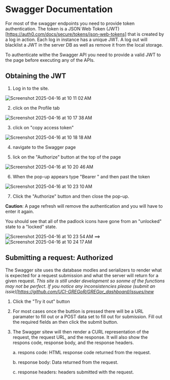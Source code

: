 # Swagger Documentation

For most of the swagger endpoints you need to provide token authentication. The token is a JSON Web Token (JWT)[https://auth0.com/docs/secure/tokens/json-web-tokens] that is created by a log in action. Each log in instance has a unique JWT. A log out will blacklist a JWT in the server DB as well as remove it from the local storage. 

To authenticate withe the Swagger API you need to provide a valid JWT to the page before executing any of the APIs. 

## Obtaining the JWT 
1. Log in to the site. 

![Screenshot 2025-04-16 at 10 11 02 AM](https://github.com/user-attachments/assets/c1e14921-0131-4b3f-badb-b14839ba2841)

2. click on the Profile tab

![Screenshot 2025-04-16 at 10 17 38 AM](https://github.com/user-attachments/assets/de065295-8675-47e7-816f-56223b17ed97)

3. click on "copy access token"

![Screenshot 2025-04-16 at 10 18 18 AM](https://github.com/user-attachments/assets/86c16691-505f-4536-8932-78a12191c83b)

4. navigate to the Swagger page

5. lick on the "Authorize" button at the top of the page

![Screenshot 2025-04-16 at 10 20 46 AM](https://github.com/user-attachments/assets/0a7381f6-4f76-43b6-a755-819548c4af7a)

6. When the pop-up appears type "Bearer " and then past the token

![Screenshot 2025-04-16 at 10 23 10 AM](https://github.com/user-attachments/assets/b78f98f7-7cb7-47ad-82e5-b94e5119eb07)

7. Click the "Authorize" button and then close the pop-up. 

**Caution**: A page refresh will remove the authentication and you will have to enter it again. 

You should see that all of the padlock icons have gone from an "unlocked" state to a "locked" state.

![Screenshot 2025-04-16 at 10 23 54 AM](https://github.com/user-attachments/assets/85c58159-5420-4cbd-b27c-85d993b1669c)
==>
![Screenshot 2025-04-16 at 10 24 17 AM](https://github.com/user-attachments/assets/46aa1c4b-07ba-4ea8-b12b-fdf27cf12343)



## Submitting a request: Authorized
The Swagger site uses the database modles and serializers to render what is expected for a request submission and what the server will return for a given request. *This site is still under development so sonme of the functions may not be perfect. If you notice any inconsistencies please (submit an issie)[https://github.com/UCI-GREGoR/GREGor_dashboard/issues/new*

1. Click the "Try it out" button
2. For most cases once the buttion is pressed there will be a URL paramater to fill out or a POST data set to fill out for submission. Fill out the required fields an then click the submit button. 
3. The Swagger sitew will then render a CURL representation of the request, the request URL, and the response. It will also show the respons code, response body, and the response headers.

	a. respons code: HTML response code returned from the request.
	
	b. response body: Data returned from the request. 
	
	c. response headers: headers submitted with the request. 
